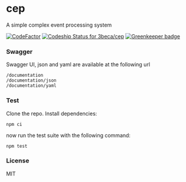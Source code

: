 # cep
A simple complex event processing system

[![CodeFactor](https://www.codefactor.io/repository/github/3beca/cep/badge)](https://www.codefactor.io/repository/github/3beca/cep)
[![Codeship Status for 3beca/cep](https://app.codeship.com/projects/899145b0-ca70-0137-5cc0-0edeb012ab79/status?branch=master)](https://app.codeship.com/projects/367897) [![Greenkeeper badge](https://badges.greenkeeper.io/3beca/cep.svg)](https://greenkeeper.io/)

### Swagger

Swagger UI, json and yaml are available at the following url

```
/documentation
/documentation/json
/documentation/yaml
```

### Test

Clone the repo. Install dependencies:

```
npm ci 
```

now run the test suite with the following command:

```
npm test
```

### License

MIT
